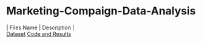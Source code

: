 # Marketing-Compaign-Data-Analysis
| Files Name |  Description |  
[Dataset](https://github.com/Ellimaaac/Marketing-Compaign-Data-Analysis/blob/main/marketing_campaign.xlsx)
[Code and Results](https://github.com/Ellimaaac/Marketing-Compaign-Data-Analysis/blob/main/Marketing%20Campaign%20Data%20Analysis%20Code%20and%20Results%20.pdf)
